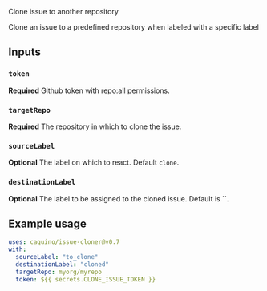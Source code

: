  Clone issue to another repository

Clone an issue to a predefined repository when labeled with a specific label

## Inputs

### `token`

**Required** Github token with repo:all permissions.

### `targetRepo`

**Required** The repository in which to clone the issue.

### `sourceLabel`

**Optional** The label on which to react. Default `clone`.

### `destinationLabel`
**Optional** The label to be assigned to the cloned issue. Default is ``.

## Example usage

```yml
uses: caquino/issue-cloner@v0.7
with:
  sourceLabel: "to_clone"
  destinationLabel: "cloned"
  targetRepo: myorg/myrepo
  token: ${{ secrets.CLONE_ISSUE_TOKEN }}
```
